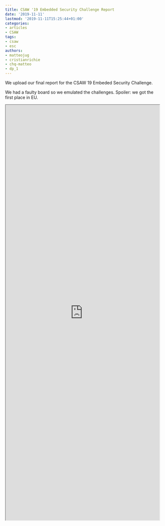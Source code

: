 ```yaml
---
title: CSAW '19 Embedded Security Challenge Report
date: '2019-11-11'
lastmod: '2019-11-11T15:25:44+01:00'
categories:
- articles
- CSAW
tags:
- csaw
- esc
authors:
- matteojug
- cristianrichie
- chq-matteo
- dp_1
---
```


We upload our final report for the CSAW 19 Embeded Security Challenge.

We had a faulty board so we emulated the challenges. Spoiler: we got the first place in EU.

<style>
    .responsive-wrap iframe { max-width: 100%;}
</style>
<div class="responsive-wrap">
    <iframe src="https://drive.google.com/file/d/16KNrVeG4wiGouWJzpnxoAggWGLC0m8wc/preview" width="100%" height="1357"></iframe>
</div>
